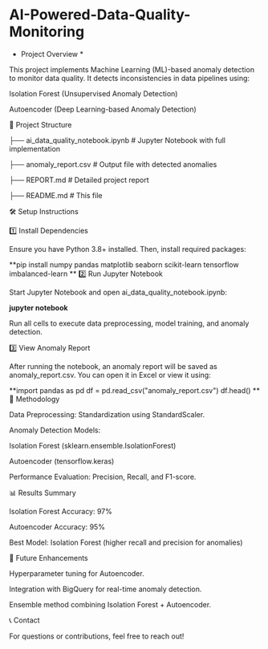 # AI-Powered-Data-Quality-Monitoring

* Project Overview *

This project implements Machine Learning (ML)-based anomaly detection to monitor data quality. It detects inconsistencies in data pipelines using:

Isolation Forest (Unsupervised Anomaly Detection)

Autoencoder (Deep Learning-based Anomaly Detection)

📂 Project Structure

├── ai_data_quality_notebook.ipynb   # Jupyter Notebook with full implementation

├── anomaly_report.csv               # Output file with detected anomalies

├── REPORT.md                         # Detailed project report

├── README.md                         # This file

🛠️ Setup Instructions

1️⃣ Install Dependencies

Ensure you have Python 3.8+ installed. Then, install required packages:

**pip install numpy pandas matplotlib seaborn scikit-learn tensorflow imbalanced-learn
**
2️⃣ Run Jupyter Notebook

Start Jupyter Notebook and open ai_data_quality_notebook.ipynb:

**jupyter notebook**

Run all cells to execute data preprocessing, model training, and anomaly detection.

3️⃣ View Anomaly Report

After running the notebook, an anomaly report will be saved as anomaly_report.csv. You can open it in Excel or view it using:

**import pandas as pd
df = pd.read_csv("anomaly_report.csv")
df.head()
**
🔬 Methodology

Data Preprocessing: Standardization using StandardScaler.

Anomaly Detection Models:

Isolation Forest (sklearn.ensemble.IsolationForest)

Autoencoder (tensorflow.keras)

Performance Evaluation: Precision, Recall, and F1-score.

📊 Results Summary

Isolation Forest Accuracy: 97%

Autoencoder Accuracy: 95%

Best Model: Isolation Forest (higher recall and precision for anomalies)

🚀 Future Enhancements

Hyperparameter tuning for Autoencoder.

Integration with BigQuery for real-time anomaly detection.

Ensemble method combining Isolation Forest + Autoencoder.

📞 Contact

For questions or contributions, feel free to reach out!

